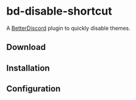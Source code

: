 # bd-disable-shortcut

A [BetterDiscord](https://github.com/rauenzi/BetterDiscordApp/) plugin to quickly disable themes.

## Download

## Installation

## Configuration
